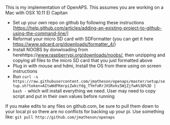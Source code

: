 This is my implementation of OpenAPS. This assumes you are working on a Mac with OSX 10.11 El Capitan
* Set up your own repo on github by following these instructions  [https://help.github.com/articles/adding-an-existing-project-to-github-using-the-command-line/]
* Reformat your micro SD card with SDFormatter (you can get it here https://www.sdcard.org/downloads/formatter_4/)
* Install NOOBS by donwloading from herehttps://www.raspberrypi.org/downloads/noobs/, then unzipping and copying all files to the micro SD card that you just formatted above
* Plug in with mouse and hdmi, Install the OS from there using on screen instructions
* Run ```curl -s https://raw.githubusercontent.com/jmatheson/openaps/master/setup/setup.sh?token=AItwWdFKmrpiZwkcYdg_TYmfoRrJXSRxks5WjZjfwA%3D%3D | bash -``` which will install everything we need. User may need to copy script and put in their own values before running

If you make edits to any files on github.com, be sure to pull them down to your local pi so there are no conflicts for backing up your pi. Use something like: ```git pull http://github.com/jmatheson/openaps```
